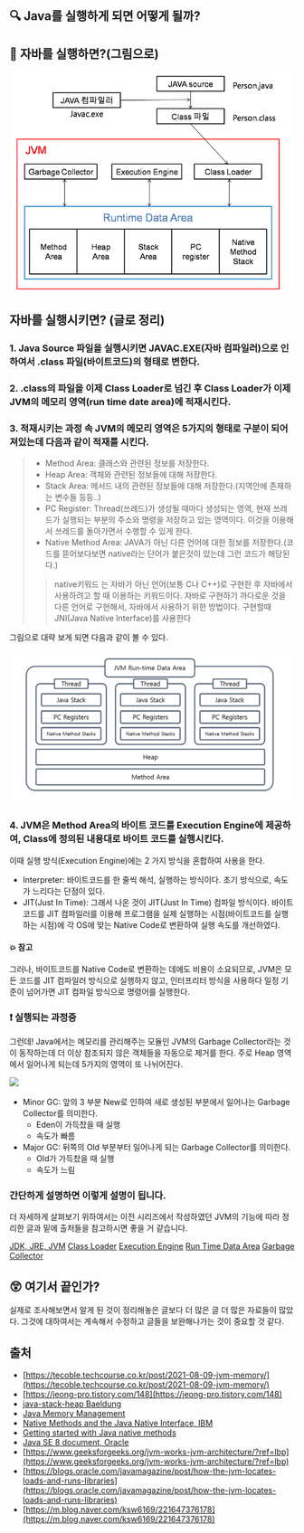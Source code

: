 ## 🔍 Java를 실행하게 되면 어떻게 될까?


## 📕 자바를 실행하면?(그림으로)

<img src="java-compile.png" width="700">

## 자바를 실행시키면? (글로 정리)

### 1. Java Source 파일을 실행시키면 JAVAC.EXE(자바 컴파일러)으로 인하여서 .class 파일(바이트코드)의 형태로 변한다.

### 2. .class의 파일을 이제 Class Loader로 넘긴 후 Class Loader가 이제 JVM의 메모리 영역(run time date area)에 적재시킨다.

### 3. 적재시키는 과정 속 JVM의 메모리 영역은 5가지의 형태로 구분이 되어져있는데 다음과 같이 적재를 시킨다.
> - Method Area: 클래스와 관련된 정보를 저장한다.
> - Heap Area: 객체와 관련된 정보들에 대해 저장한다.
> - Stack Area: 메서드 내의 관련된 정보들에 대해 저장한다.(지역안에 존재하는 변수들 등등..)
> - PC Register: Thread(쓰레드)가 생성될 때마다 생성되는 영역, 현재 쓰레드가 실행되는 부분의 주소와 명령을 저장하고 있는 영역이다. 이것을 이용해서 쓰레드를 돌아가면서 수행할 수 있게 한다.
> - Native Method Area: JAVA가 아닌 다른 언어에 대한 정보를 저장한다.(코드를 뜯어보다보면 native라는 단어가 붙은것이 있는데 그런 코드가 해당된다.)
> >  native키워드 는 자바가 아닌 언어(보통 C나 C++)로 구현한 후 자바에서 사용하려고 할 때 이용하는 키워드이다. 자바로 구현하기 까다로운 것을 다른 언어로 구현해서, 자바에서 사용하기 위한 방법이다. 구현할때 JNI(Java Native Interface)를 사용한다

그림으로 대략 보게 되면 다음과 같이 볼 수 있다.

<img src="java-runtime-data-area.png">

### 4. JVM은 Method Area의 바이트 코드를 Execution Engine에 제공하여, Class에 정의된 내용대로 바이트 코드를 실행시킨다.

이때 실행 방식(Execution Engine)에는 2 가지 방식을 혼합하여 사용을 한다.

- Interpreter: 바이트코드를 한 줄씩 해석, 실행하는 방식이다. 초기 방식으로, 속도가 느리다는 단점이 있다.
- JIT(Just In Time): 그래서 나온 것이 JIT(Just In Time) 컴파일 방식이다. 바이트코드를 JIT 컴파일러를 이용해 프로그램을 실제 실행하는 시점(바이트코드를 실행하는 시점)에 각 OS에 맞는 Native Code로 변환하여 실행 속도를 개선하였다.

#### 💥 참고
그러나, 바이트코드를 Native Code로 변환하는 데에도 비용이 소요되므로, JVM은 모든 코드를 JIT 컴파일러 방식으로 실행하지 않고, 인터프리터 방식을 사용하다 일정 기준이 넘어가면 JIT 컴파일 방식으로 명령어를 실행한다.



### ❗ 실행되는 과정중
그런데! Java에서는 메모리를 관리해주는 모듈인 JVM의 Garbage Collector라는 것이 동작하는데 더 이상 참조되지 않은 객체들을 자동으로 제거를 한다. 주로 Heap 영역에서 일어나게 되는데 5가지의 영역이 또 나뉘어진다.

![](https://velog.velcdn.com/images/nandong1104/post/889528ff-c559-451f-aadb-4fca9a243be7/image.png)

- Minor GC: 앞의 3 부분 New로 인하여 새로 생성된 부분에서 일어나는 Garbage Collector를 의미한다.
    - Eden이 가득찼을 때 실행
    - 속도가 빠름
- Major GC: 뒤쪽의 Old 부분부터 일어나게 되는 Garbage Collector를 의미한다.
    - Old가 가득찼을 때 실행
    - 속도가 느림


### 간단하게 설명하면 이렇게 설명이 됩니다.
더 자세하게 살펴보기 위하여서는 이전 시리즈에서 작성하였던 JVM의 기능에 따라 정리한 글과 밑에 출처들을 참고하시면 좋을 거 같습니다.

[JDK, JRE, JVM](https://velog.io/@nandong1104/Java%EB%A5%BC-%EC%8B%A4%ED%96%89%ED%95%98%EB%A9%B4-%EC%96%B4%EB%96%BB%EA%B2%8C-%EC%A7%84%ED%96%89%EC%9D%B4-%EB%90%98%EB%82%98%EC%9A%94-1.-JDK-JRE-JVM-%EC%9D%98-%EC%97%B0%EA%B4%80-%EA%B4%80%EA%B3%84)
[Class Loader](https://velog.io/@nandong1104/Java%EB%A5%BC-%EC%8B%A4%ED%96%89%ED%95%98%EB%A9%B4-%EC%96%B4%EB%96%BB%EA%B2%8C-%EC%A7%84%ED%96%89%EC%9D%B4-%EB%90%98%EB%82%98%EC%9A%94-2-1.-JVM-ClassLoader)
[Execution Engine](https://velog.io/@nandong1104/Java%EB%A5%BC-%EC%8B%A4%ED%96%89%ED%95%98%EB%A9%B4-%EC%96%B4%EB%96%BB%EA%B2%8C-%EC%A7%84%ED%96%89%EC%9D%B4-%EB%90%98%EB%82%98%EC%9A%94-2-2.-JVM-Execution-Engine)
[Run Time Data Area](https://velog.io/@nandong1104/Java%EB%A5%BC-%EC%8B%A4%ED%96%89%ED%95%98%EB%A9%B4-%EC%96%B4%EB%96%BB%EA%B2%8C-%EC%A7%84%ED%96%89%EC%9D%B4-%EB%90%98%EB%82%98%EC%9A%94-2-3.-JVM-Run-Time-Data-Area)
[Garbage Collector](https://velog.io/@nandong1104/Java%EB%A5%BC-%EC%8B%A4%ED%96%89%ED%95%98%EB%A9%B4-%EC%96%B4%EB%96%BB%EA%B2%8C-%EC%A7%84%ED%96%89%EC%9D%B4-%EB%90%98%EB%82%98%EC%9A%94-2-4.-Garbage-Collector)


## 😲 여기서 끝인가?
실제로 조사해보면서 알게 된 것이 정리해놓은 글보다 더 많은 글 더 많은 자료들이 많았다. 그것에 대하여서는 계속해서 수정하고 글들을 보완해나가는 것이 중요할 것 같다.


## 출처
- [https://tecoble.techcourse.co.kr/post/2021-08-09-jvm-memory/](https://tecoble.techcourse.co.kr/post/2021-08-09-jvm-memory/)
- [https://jeong-pro.tistory.com/148](https://jeong-pro.tistory.com/148)
- [java-stack-heap Baeldung](https://www.baeldung.com/java-stack-heap)
- [Java Memory Management](https://www.geeksforgeeks.org/java-memory-management/)
- [Native Methods and the Java Native Interface, IBM](https://www.ibm.com/docs/en/i/7.2?topic=languages-native-methods-java-native-interface)
- [Getting started with Java native methods](https://www.ibm.com/docs/en/i/7.2?topic=interface-getting-started-java-native-methods)
- [Java SE 8 document, Oracle](https://docs.oracle.com/javase/specs/jvms/se8/html/jvms-2.html)
- [https://www.geeksforgeeks.org/jvm-works-jvm-architecture/?ref=lbp](https://www.geeksforgeeks.org/jvm-works-jvm-architecture/?ref=lbp)
- [https://blogs.oracle.com/javamagazine/post/how-the-jvm-locates-loads-and-runs-libraries](https://blogs.oracle.com/javamagazine/post/how-the-jvm-locates-loads-and-runs-libraries)
- [https://m.blog.naver.com/ksw6169/221647376178](https://m.blog.naver.com/ksw6169/221647376178)
 
